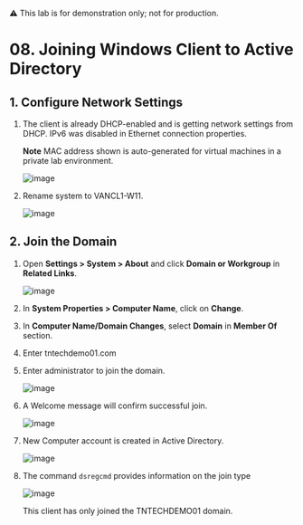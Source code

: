⚠️ This lab is for demonstration only; not for production.

# 08. Joining Windows Client to Active Directory

## 1. Configure Network Settings

1. The client is already DHCP-enabled and is getting network settings from DHCP.  IPv6 was disabled in Ethernet connection properties.  

   **Note** MAC address shown is auto-generated for virtual machines in a private lab environment.

   ![image](https://github.com/user-attachments/assets/7be8e610-2af4-4d7e-8017-0de0e7995b16)


3. Rename system to VANCL1-W11.

   ![image](https://github.com/user-attachments/assets/5c6ad9a9-d1e0-4dd7-85f8-051d6d1b4e5d)

## 2. Join the Domain

1. Open **Settings > System > About** and click **Domain or Workgroup** in **Related Links**.

   ![image](https://github.com/user-attachments/assets/0f641a22-3cc1-428b-9ad8-28b9bd6ed13e)

2. In **System Properties > Computer Name**, click on **Change**.
3. In **Computer Name/Domain Changes**, select **Domain** in **Member Of** section.
4. Enter tntechdemo01.com
5. Enter administrator to join the domain.

   ![image](https://github.com/user-attachments/assets/a4b2b2ba-804d-46cd-b3a2-bd4f466394ed)

6. A Welcome message will confirm successful join.

   ![image](https://github.com/user-attachments/assets/c581f2e4-47c3-40e9-878e-14f4aab4c722)

7. New Computer account is created in Active Directory.

   ![image](https://github.com/user-attachments/assets/f0a39737-bf2a-4f06-a0f0-cd3f59969971)

8. The command `dsregcmd` provides information on the join type

   ![image](https://github.com/user-attachments/assets/57661f9b-fc52-4b75-a556-e6713e0c9871)

   This client has only joined the TNTECHDEMO01 domain.
